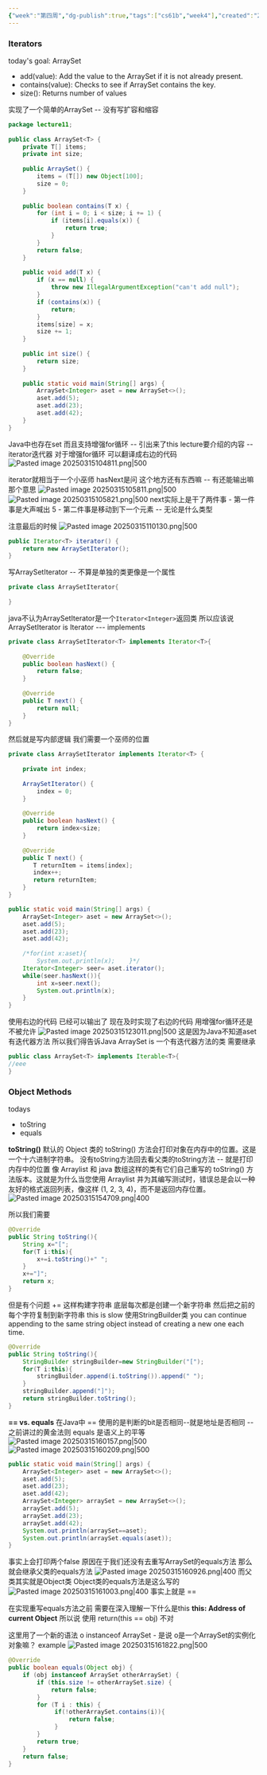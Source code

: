 ```yaml
---
{"week":"第四周","dg-publish":true,"tags":["cs61b","week4"],"created":"2025-03-13T14:27:44.206+08:00","updated":"2025-04-19T09:51:10.327+08:00","permalink":"/CS 61B/Lecture 11 Inheritance IV Iterators, Object Methods/","dgPassFrontmatter":true,"noteIcon":""}
---
```



### Iterators
today's goal: ArraySet
- add(value): Add the value to the ArraySet if it is not already present.
- contains(value): Checks to see if ArraySet contains the key.
- size(): Returns number of values

实现了一个简单的ArraySet -- 没有写扩容和缩容
```java
package lecture11;  
  
public class ArraySet<T> {  
    private T[] items;  
    private int size;  
  
    public ArraySet() {  
        items = (T[]) new Object[100];  
        size = 0;  
    }  
  
    public boolean contains(T x) {  
        for (int i = 0; i < size; i += 1) {  
            if (items[i].equals(x)) {  
                return true;  
            }  
        }  
        return false;  
    }  
  
    public void add(T x) {  
        if (x == null) {  
            throw new IllegalArgumentException("can't add null");  
        }  
        if (contains(x)) {  
            return;  
        }  
        items[size] = x;  
        size += 1;  
    }  
  
    public int size() {  
        return size;  
    }  
  
    public static void main(String[] args) {  
        ArraySet<Integer> aset = new ArraySet<>();  
        aset.add(5);  
        aset.add(23);  
        aset.add(42);  
    }  
}
```

Java中也存在set  而且支持增强for循环 -- 引出来了this lecture要介绍的内容  -- iterator迭代器
对于增强for循环 可以翻译成右边的代码
![Pasted image 20250315104811.png|500](/img/user/accessory/Pasted%20image%2020250315104811.png)

iterator就相当于一个小巫师
hasNext是问 这个地方还有东西嘛 -- 有还能输出嘛那个意思
![Pasted image 20250315105811.png|500](/img/user/accessory/Pasted%20image%2020250315105811.png)
![Pasted image 20250315105821.png|500](/img/user/accessory/Pasted%20image%2020250315105821.png)
next实际上是干了两件事
	- 第一件事是大声喊出 5
	- 第二件事是移动到下一个元素 -- 无论是什么类型

注意最后的时候
![Pasted image 20250315110130.png|500](/img/user/accessory/Pasted%20image%2020250315110130.png)


```java
public Iterator<T> iterator() {  
    return new ArraySetIterator();  
}
```

写ArraySetIterator -- 不算是单独的类更像是一个属性
```java
private class ArraySetIterator{  
  
}
```
java不认为ArraySetIterator是一个`Iterator<Integer>`返回类 
所以应该说 ArraySetIterator is Iterator --- implements
```java
private class ArraySetIterator<T> implements Iterator<T>{  
  
    @Override  
    public boolean hasNext() {  
        return false;  
    }  
  
    @Override  
    public T next() {  
        return null;  
    }  
}
```
然后就是写内部逻辑
我们需要一个巫师的位置
```java
private class ArraySetIterator implements Iterator<T> {  
  
    private int index;  
  
    ArraySetIterator() {  
        index = 0;  
    }  
  
    @Override  
    public boolean hasNext() {  
        return index<size;  
    }  
  
    @Override  
    public T next() {  
       T returnItem = items[index];  
       index++;  
       return returnItem;  
    }  
}
```

```java
public static void main(String[] args) {  
    ArraySet<Integer> aset = new ArraySet<>();  
    aset.add(5);  
    aset.add(23);  
    aset.add(42);  
  
    /*for(int x:aset){  
        System.out.println(x);    }*/  
    Iterator<Integer> seer= aset.iterator();  
    while(seer.hasNext()){  
        int x=seer.next();  
        System.out.println(x);  
    }  
}
```
使用右边的代码 已经可以输出了
现在及时实现了右边的代码  用增强for循环还是不被允许
![Pasted image 20250315123011.png|500](/img/user/accessory/Pasted%20image%2020250315123011.png)
这是因为Java不知道aset有迭代器方法
所以我们得告诉Java   ArraySet is 一个有迭代器方法的类
需要继承
```java
public class ArraySet<T> implements Iterable<T>{
//eee
}
```

### Object Methods
todays
- toString
- equals

**toString()**
默认的 Object 类的 toString() 方法会打印对象在内存中的位置。这是一个十六进制字符串。
没有toString方法回去看父类的toString方法 -- 就是打印内存中的位置
像 Arraylist 和 java 数组这样的类有它们自己重写的 toString() 方法版本。这就是为什么当您使用 Arraylist 并为其编写测试时，错误总是会以一种友好的格式返回列表，像这样 (1, 2, 3, 4)，而不是返回内存位置。
![Pasted image 20250315154709.png|400](/img/user/accessory/Pasted%20image%2020250315154709.png)

所以我们需要
```java
@Override  
public String toString(){  
    String x="[";  
    for(T i:this){  
        x+=i.toString()+" ";  
    }  
    x+="]";  
    return x;  
}
```
但是有个问题 += 这样构建字符串 底层每次都是创建一个新字符串 然后把之前的每个字符复制到新字符串  this is slow
使用StringBuilder类 you can continue appending to the same string object instead of creating a new one each time.
```java
@Override  
public String toString(){  
    StringBuilder stringBuilder=new StringBuilder("[");  
    for(T i:this){  
        stringBuilder.append(i.toString()).append(" ");  
    }  
    stringBuilder.append("]");  
    return stringBuilder.toString();  
}
```

**== vs. equals**
在Java中 == 使用的是判断的bit是否相同--就是地址是否相同 -- 之前讲过的黄金法则
equals 是语义上的平等 
![Pasted image 20250315160157.png|500](/img/user/accessory/Pasted%20image%2020250315160157.png)
![Pasted image 20250315160209.png|500](/img/user/accessory/Pasted%20image%2020250315160209.png)


```java
public static void main(String[] args) {  
    ArraySet<Integer> aset = new ArraySet<>();  
    aset.add(5);  
    aset.add(23);  
    aset.add(42);
    ArraySet<Integer> arraySet = new ArraySet<>();  
    arraySet.add(5);  
    arraySet.add(23);  
    arraySet.add(42);  
    System.out.println(arraySet==aset);  
    System.out.println(arraySet.equals(aset));  
}
```
事实上会打印两个false
原因在于我们还没有去重写ArraySet的equals方法  那么就会继承父类的equals方法
![Pasted image 20250315160926.png|400](/img/user/accessory/Pasted%20image%2020250315160926.png)
而父类其实就是Object类  Object类的equals方法是这么写的
![Pasted image 20250315161003.png|400](/img/user/accessory/Pasted%20image%2020250315161003.png)
事实上就是 ==

在实现重写equals方法之前 需要在深入理解一下什么是this
**this: Address of current Object**
所以说  使用 return(this == obj) 不对

这里用了一个新的语法 o instanceof ArraySet  -  是说 o是一个ArraySet的实例化对象嘛？
example
![Pasted image 20250315161822.png|500](/img/user/accessory/Pasted%20image%2020250315161822.png)
```java
@Override  
public boolean equals(Object obj) {  
    if (obj instanceof ArraySet otherArraySet) {  
        if (this.size != otherArraySet.size) {  
            return false;  
        }  
        for (T i : this) {  
             if(!otherArraySet.contains(i)){  
                 return false;  
             }  
        }  
        return true;  
    }  
    return false;  
}
```

